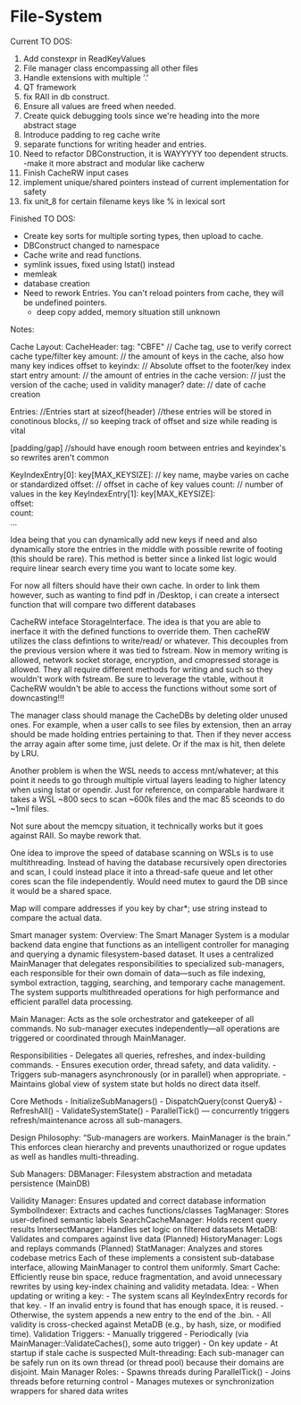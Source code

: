 # File-System
Current TO DOS:
1. Add constexpr in ReadKeyValues
2. File manager class encompassing all other files 
3. Handle extensions with multiple '.'
4. QT framework
5. fix RAII in db construct.
6. Ensure all values are freed when needed.
7. Create quick debugging tools since we're heading into the more abstract stage
8. Introduce padding to reg cache write
9. separate functions for writing header and entries.
10. Need to refactor DBConstruction, it is WAYYYYY too dependent structs.
	-make it more abstract and modular like cacherw
11. Finish CacheRW input cases
12. implement unique/shared pointers instead of current implementation for safety
13. fix unit_8 for certain filename keys like % in lexical sort

Finished TO DOS:
- Create key sorts for multiple sorting types, then upload to cache.
- DBConstruct changed to namespace
- Cache write and read functions.
- symlink issues, fixed using lstat() instead
- memleak
- database creation
- Need to rework Entries. You can't reload pointers from cache, they will be undefined pointers.
	- deep copy added, memory situation still unknown

Notes:

Cache Layout:
CacheHeader:
    tag: "CBFE"         // Cache tag, use to verify correct cache type/filter
    key amount:         // the amount of keys in the cache, also how many key indices
	offset to keyindx:	// Absolute offset to the footer/key index start
    entry amount:       // the amount of entries in the cache
    version:            // just the version of the cache; used in validity manager?
    date:               // date of cache creation

Entries:
    //Entries start at sizeof(header)
    //these entries will be stored in conotinous blocks,
    // so keeping track of offset and size while reading is vital

[padding/gap]	//should have enough room between entries and keyindex's so rewrites aren't common

KeyIndexEntry[0]:
    key[MAX_KEYSIZE]:   // key name, maybe varies on cache or standardized
    offset:             // offset in cache of key values
    count:              // number of values in the key
KeyIndexEntry[1]:
	key[MAX_KEYSIZE]:  
    offset:         
    count:              
...

Idea being that you can dynamically add new keys if need and also dynamically store the entries in the middle with possible rewrite of footing (this should be rare). This method is better since a linked list logic would require linear search every time you want to locate some key.

For now all filters should have their own cache. In order to link them however, such as wanting to find pdf in /Desktop, i can create a intersect function that will compare two different databases

CacheRW inteface StorageInterface. The idea is that you are able to inerface it with the defined functions to override them. Then cacheRW utilizes the class defintions to write/read/ or whatever. This decouples from the previous version where it was tied to fstream. Now in memory writing is allowed, network socket storage, encryption, and cmopressed storage is allowed. They all require different methods for writing and such so they wouldn't work with fstream.
	Be sure to leverage the vtable, without it CacheRW wouldn't be able to access the functions without some sort of downcasting!!!

The manager class should manage the CacheDBs by deleting older unused ones. For example, when a user calls to see files by extension, then an array should be made holding entries pertaining to that. Then if they never access the array again after some time, just delete. Or if the max is hit, then delete by LRU.

Another problem is when the WSL needs to access mnt/whatever; at this point it needs to go through multiple virtual layers leading to higher latency when using lstat or opendir. Just for reference, on comparable hardware it takes a WSL ~800 secs to scan ~600k files and the mac 85 sceonds to do ~1mil files.

Not sure about the memcpy situation, it technically works but it goes against RAII. So maybe rework that.


One idea to improve the speed of database scanning on WSLs is to use multithreading. 
Instead of having the database recursively open directories and scan, I could instead place it into a thread-safe queue and let other cores scan the file independently. Would need mutex to gaurd the DB since it would be a shared space.

Map will compare addresses if you key by char*; use string instead to compare the actual data.

Smart manager system:
Overview:
The Smart Manager System is a modular backend data engine that functions as an intelligent controller for managing and querying a dynamic filesystem-based dataset. It uses a centralized MainManager that delegates responsibilities to specialized sub-managers, each responsible for their own domain of data—such as file indexing, symbol extraction, tagging, searching, and temporary cache management. The system supports multithreaded operations for high performance and efficient parallel data processing.

Main Manager:
Acts as the sole orchestrator and gatekeeper of all commands. No sub-manager executes independently—all operations are triggered or coordinated through MainManager.

Responsibilities
	- Delegates all queries, refreshes, and index-building commands.
	- Ensures execution order, thread safety, and data validity.
	- Triggers sub-managers asynchronously (or in parallel) when appropriate.
	- Maintains global view of system state but holds no direct data itself.

Core Methods
	- InitializeSubManagers()
	- DispatchQuery(const Query&)
	- RefreshAll()
	- ValidateSystemState()
	- ParallelTick() — concurrently triggers refresh/maintenance across all sub-managers.

Design Philosophy: “Sub-managers are workers. MainManager is the brain.”
This enforces clean hierarchy and prevents unauthorized or rogue updates as well as handles multi-threading.

Sub Managers:
DBManager:  	            Filesystem abstraction and metadata persistence (MainDB)
<?> Vailidity Manager:			Ensures updated and correct database information
SymbolIndexer:	            Extracts and caches functions/classes
TagManager:     	        Stores user-defined semantic labels
SearchCacheManager:	        Holds recent query results
IntersectManager:	        Handles set logic on filtered datasets
MetaDB:         	        Validates and compares against live data
(Planned) HistoryManager:	Logs and replays commands
(Planned) StatManager:	    Analyzes and stores codebase metrics

Each of these implements a consistent sub-database interface, allowing MainManager to control them uniformly.

Smart Cache:
Efficiently reuse bin space, reduce fragmentation, and avoid unnecessary rewrites by using key-index chaining and validity metadata.
    Idea:
	- When updating or writing a key:
	- The system scans all KeyIndexEntry records for that key.
	- If an invalid entry is found that has enough space, it is reused.
	- Otherwise, the system appends a new entry to the end of the .bin.
	- All validity is cross-checked against MetaDB (e.g., by hash, size, or modified time).

    Validation Triggers:
	- Manually triggered
	- Periodically (via MainManager::ValidateCaches(), some auto trigger)
	- On key update
	- At startup if stale cache is suspected

Mult-threading:
Each sub-manager can be safely run on its own thread (or thread pool) because their domains are disjoint.
    Main Manager Roles:
    - Spawns threads during ParallelTick()
	- Joins threads before returning control
	- Manages mutexes or synchronization wrappers for shared data writes